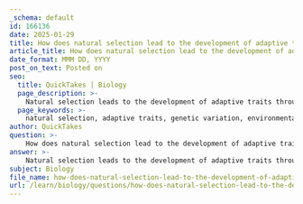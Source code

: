 ```yaml
---
_schema: default
id: 166136
date: 2025-01-29
title: How does natural selection lead to the development of adaptive traits?
article_title: How does natural selection lead to the development of adaptive traits?
date_format: MMM DD, YYYY
post_on_text: Posted on
seo:
  title: QuickTakes | Biology
  page_description: >-
    Natural selection leads to the development of adaptive traits through genetic variation, environmental pressures, and differential survival, enhancing fitness and driving species evolution.
  page_keywords: >-
    natural selection, adaptive traits, genetic variation, environmental pressures, differential survival, reproduction, survival of the fittest, morphological traits, behavioral traits, physiological traits, adaptive divergence, competition, ecological opportunity, genomic basis of adaptation
author: QuickTakes
question: >-
    How does natural selection lead to the development of adaptive traits?
answer: >-
    Natural selection leads to the development of adaptive traits through a process that involves genetic variation, environmental pressures, and differential survival and reproduction. Here’s a detailed explanation of how this process works:\n\n1. **Genetic Variation**: The foundation of natural selection is genetic variation within a population. This variation arises from mutations, gene flow, and sexual reproduction, resulting in individuals with different traits. For example, in a population of animals, some individuals may have variations in coloration, size, or behavior.\n\n2. **Environmental Pressures**: The environment exerts selective pressures on populations. These pressures can include predation, competition for resources, climate conditions, and disease. For instance, in a habitat where predators are present, individuals that possess traits that enhance their camouflage may be less likely to be eaten.\n\n3. **Differential Survival and Reproduction**: Individuals with traits that provide a survival or reproductive advantage are more likely to survive and reproduce. This concept is often summarized by the phrase "survival of the fittest." For example, in a population of moths, those with coloration that better matches their environment may evade predators more effectively, leading to higher survival rates. As a result, these advantageous traits become more common in subsequent generations.\n\n4. **Adaptive Traits**: Over time, the accumulation of advantageous traits leads to the development of adaptive traits that enhance the fitness of individuals in their specific environments. These traits can be morphological (physical characteristics), behavioral (actions taken by individuals), or physiological (internal processes). For example, the beak shapes of Darwin's finches have adapted to the types of food available on their respective islands, demonstrating how natural selection can lead to specialized adaptations.\n\n5. **Competition and Adaptive Divergence**: Interspecific competition (competition between different species) and intraspecific competition (competition within the same species) can drive adaptive divergence. When species compete for similar resources, natural selection may favor traits that reduce competition, leading to character displacement and the evolution of distinct traits. This process can enhance niche differentiation, allowing species to coexist by exploiting different resources.\n\n6. **Ecological Opportunity**: The availability of unexploited resources can also facilitate adaptive divergence. When species encounter new environments or resources, competition can drive them to adapt in ways that allow them to exploit these opportunities, leading to increased diversity.\n\n7. **Genomic Basis of Adaptation**: Advances in genomic research have allowed scientists to identify specific genetic variations that contribute to adaptive traits. Understanding the genetic basis of these traits helps elucidate how competition and environmental pressures shape evolutionary trajectories.\n\nIn summary, natural selection leads to the development of adaptive traits through a complex interplay of genetic variation, environmental pressures, and the differential survival and reproduction of individuals. This process not only enhances the fitness of individuals but also drives the evolution of species over time, allowing them to adapt to their changing environments.
subject: Biology
file_name: how-does-natural-selection-lead-to-the-development-of-adaptive-traits.md
url: /learn/biology/questions/how-does-natural-selection-lead-to-the-development-of-adaptive-traits
---
```


&nbsp;